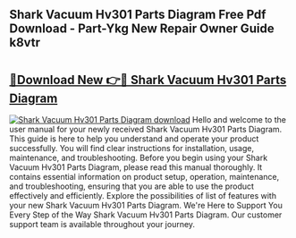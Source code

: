 ## Shark Vacuum Hv301 Parts Diagram Free Pdf Download - Part-Ykg New Repair Owner Guide k8vtr

# <h2><a href="http://dftykk.blite.top/?on=Shark+Vacuum+Hv301+Parts+Diagram">🔗Download New 👉🔴 Shark Vacuum Hv301 Parts Diagram</a></h2>

[![Shark Vacuum Hv301 Parts Diagram download](https://i.imgur.com/lujVjoI.png)](http://dftykk.blite.top/?on=Shark+Vacuum+Hv301+Parts+Diagram)
Hello and welcome to the user manual for your newly received Shark Vacuum Hv301 Parts Diagram. This guide is here to help you understand and operate your product successfully. You will find clear instructions for installation, usage, maintenance, and troubleshooting. Before you begin using your Shark Vacuum Hv301 Parts Diagram, please read this manual thoroughly. It contains essential information on product setup, operation, maintenance, and troubleshooting, ensuring that you are able to use the product effectively and efficiently. Explore the possibilities of list of features with your new Shark Vacuum Hv301 Parts Diagram. We're Here to Support You Every Step of the Way Shark Vacuum Hv301 Parts Diagram. Our customer support team is available throughout your journey.
